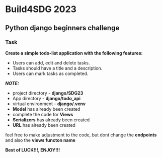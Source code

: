 # Build4SDG 2023
## Python django beginners challenge

### Task
**Create a simple todo-list application with the following features:**
* Users can add, edit and delete tasks.
* Tasks should have a title and a description.
* Users can mark tasks as completed.

**_NOTE:_**
* project directory - **django/SDG23**
* App directory - **django/todo_api**
* virtual environment - **django/.venv**
* **Model** has already been created
* complete the code for **Views**
* **Serializers** has already been created
* **URL** has already been created

feel free to make adjustment to the code, but dont change the **endpoints** and also the **views functon name**

**Best of LUCK!!!, ENJOY!!!**
